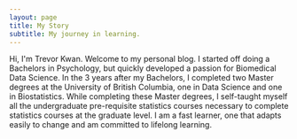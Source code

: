 ```yaml
---
layout: page
title: My Story
subtitle: My journey in learning.
---
```


Hi, I'm Trevor Kwan. Welcome to my personal blog. I started off doing a Bachelors in Psychology, but quickly developed a passion for Biomedical Data Science. In the 3 years after my Bachelors, I completed two Master degrees at the University of British Columbia, one in Data Science and one in Biostatistics. While completing these Master degrees, I self-taught myself all the undergraduate pre-requisite statistics courses necessary to complete statistics courses at the graduate level. I am a fast learner, one that adapts easily to change and am committed to lifelong learning.



